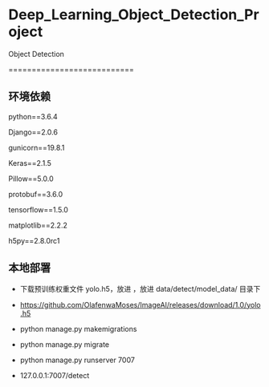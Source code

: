 # Deep_Learning_Object_Detection_Project
Object Detection

===========================

## 环境依赖
python==3.6.4

Django==2.0.6

gunicorn==19.8.1

Keras==2.1.5

Pillow==5.0.0

protobuf==3.6.0

tensorflow==1.5.0

matplotlib==2.2.2

h5py==2.8.0rc1

## 本地部署

- 下载预训练权重文件 yolo.h5，放进 ，放进 data/detect/model_data/ 目录下
- https://github.com/OlafenwaMoses/ImageAI/releases/download/1.0/yolo.h5

- python manage.py makemigrations

- python manage.py migrate

- python manage.py runserver 7007

- 127.0.0.1:7007/detect
